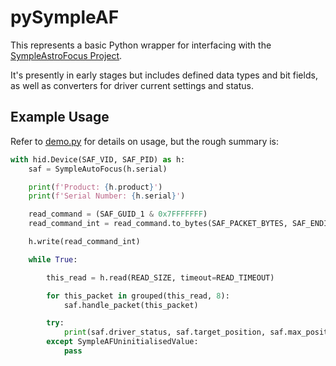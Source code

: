 # pySympleAF

This represents a basic Python wrapper for interfacing with the [SympleAstroFocus Project](https://github.com/AlistairSymonds/SympleAstroFocus/).

It's presently in early stages but includes defined data types and bit fields, as well as converters for driver current settings and status.

## Example Usage

Refer to [demo.py](demo.py) for details on usage, but the rough summary is:

```python
with hid.Device(SAF_VID, SAF_PID) as h:
    saf = SympleAutoFocus(h.serial)

    print(f'Product: {h.product}')
    print(f'Serial Number: {h.serial}')

    read_command = (SAF_GUID_1 & 0x7FFFFFFF)
    read_command_int = read_command.to_bytes(SAF_PACKET_BYTES, SAF_ENDIAN)

    h.write(read_command_int)

    while True:

        this_read = h.read(READ_SIZE, timeout=READ_TIMEOUT)

        for this_packet in grouped(this_read, 8):
            saf.handle_packet(this_packet)

        try:
            print(saf.driver_status, saf.target_position, saf.max_position, saf.command_status, saf.driver_type)
        except SympleAFUninitialisedValue:
            pass
```